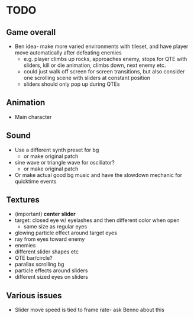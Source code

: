 # TODO


## Game overall
- Ben idea- make more varied environments with tileset, and have player move automatically after defeating enemies
	- e.g. player climbs up rocks, approaches enemy, stops for QTE with sliders, kill or die animation, climbs down, next enemy etc.
	- could just walk off screen for screen transitions, but also consider one scrolling scene with sliders at constant position
	- sliders should only pop up during QTEs

## Animation
- Main character

## Sound
- Use a different synth preset for bg
	- or make original patch
- sine wave or triangle wave for oscillator?
	- or make original patch
- Or make actual good bg music and have the slowdown mechanic for quicktime events

## Textures
- (important) **center slider**
- target: closed eye w/ eyelashes and then different color when open
	- same size as regular eyes
- glowing particle effect around target eyes
- ray from eyes toward enemy
- enemies
- different slider shapes etc
- QTE bar/circle?
- parallax scrolling bg
- particle effects around sliders
- different sized eyes on sliders


## Various issues
- Slider move speed is tied to frame rate- ask Benno about this